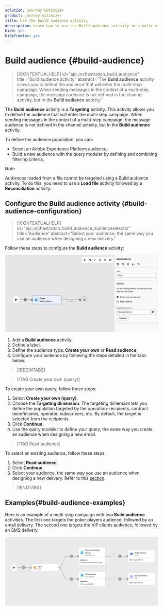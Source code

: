 ```yaml
---
solution: Journey Optimizer
product: journey optimizer
title: Use the Build audience activity
description: Learn how to use the Build audience activity in a multi-step campaign
hide: yes
hidefromtoc: yes
---
```

# Build audience {#build-audience}

>[!CONTEXTUALHELP]
>id="ajo_orchestration_build_audience"
>title="Build audience activity"
>abstract="The **Build audience** activity allows you to define the audience that will enter the multi-step campaign. When sending messages in the context of a multi-step campaign, the message audience is not defined in the channel activity, but in the **Build audience** activity."

The **Build audience** activity is a **Targeting** activity. This activity allows you to define the audience that will enter the multi-step campaign. When sending messages in the context of a multi-step campaign, the message audience is not defined in the channel activity, but in the **Build audience** activity.

To define the audience population, you can:

* Select an Adobe Experience Platform audience. 
* Build a new audience with the query modeler by defining and combining filtering criteria.

>[!NOTE]
>
>Audiences loaded from a file cannot be targeted using a Build audience activity. To do this, you need to use a **Load file** activity followed by a **Reconciliation** activity.

<!--
The **Build audience** activity can be placed at the beginning of the workflow or after any other activity. Any activity can be placed after the **Build audience**.
-->

## Configure the Build audience activity {#build-audience-configuration}

>[!CONTEXTUALHELP]
>id="ajo_orchestration_build_audience_audienceselector"
>title="Audience"
>abstract="Select your audience, the same way you use an audience when designing a new delivery."

Follow these steps to configure the **Build audience** activity:

![](../assets/workflow-audience.png)

1. Add a **Build audience** activity. 
1. Define a label.
1. Define the audience type: **Create your own** or **Read audience**. 
1. Configure your audience by following the steps detailed in the tabs below.

>[!BEGINTABS]

>[!TAB Create your own (query)]

To create your own query, follow these steps:

1. Select **Create your own (query)**.
1. Choose the **Targeting dimension**. The targeting dimension lets you define the population targeted by the operation: recipients, contract beneficiaries, operator, subscribers, etc. By default, the target is selected from the recipients.
1. Click **Continue**.
1. Use the query modeler to define your query, the same way you create an audience when designing a new email. 

>[!TAB Read audience]

To select an existing audience, follow these steps:

1. Select **Read audience**.
1. Click **Continue**.
1. Select your audience, the same way you use an audience when designing a new delivery. Refer to this [section](../../audience/add-audience.md).

>[!ENDTABS]

## Examples{#build-audience-examples}

Here is an example of a multi-step campaign with two **Build audience** activities. The first one targets the poker players audience, followed by an email delivery. The second one targets the VIP clients audience, followed by an SMS delivery.

![](../assets/workflow-audience-example.png)
